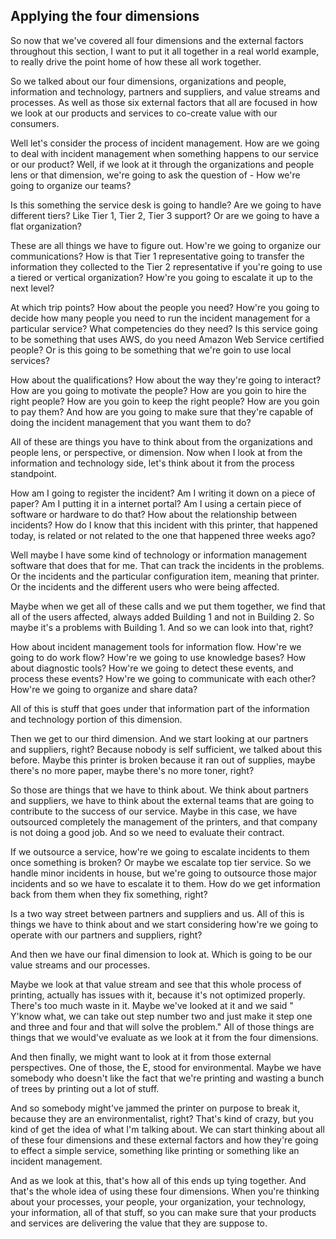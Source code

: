 ## Applying the four dimensions

So now that we've covered all four dimensions and the external factors throughout this section, I want to put it all together in a real world example, to really drive the point home of how these all work together.

So we talked about our four dimensions, organizations and people, information and technology, partners and suppliers, and value streams and processes. As well as those six external factors that all are focused in how we look at our products and services to co-create value with our consumers.

Well let's consider the process of incident management. How are we going to deal with incident management when something happens to our service or our product? Well, if we look at it through the organizations and people lens or that dimension, we're going to ask the question of - How we're going to organize our teams?

Is this something the service desk is going to handle? Are we going to have different tiers? Like Tier 1, Tier 2, Tier 3 support? Or are we going to have a flat organization?

These are all things we have to figure out. How're we going to organize our communications? How is that Tier 1 representative going to transfer the information they collected to the Tier 2 representative if you're going to use a tiered or vertical organization? How're you going to escalate it up to the next level?

At which trip points? How about the people you need? How're you going to decide how many people you need to run the incident management for a particular service? What competencies do they need? Is this service going to be something that uses AWS, do you need Amazon Web Service certified people? Or is this going to be something that we're goin to use local services?

How about the qualifications? How about the way they're going to interact? How are you going to motivate the people? How are you goin to hire the right people? How are you goin to keep the right people? How are you goin to pay them? And how are you going to make sure that they're capable of doing the incident management that you want them to do?

All of these are things you have to think about from the organizations and people lens, or perspective, or dimension. Now when I look at from the information and technology side, let's think about it from the process standpoint. 

How am I going to register the incident? Am I writing it down on a piece of paper? Am I putting it in a internet portal? Am I using a certain piece of software or hardware to do that? How about the relationship between incidents? How do I know that this incident with this printer, that happened today, is related or not related to the one that happened three weeks ago?

Well maybe I have some kind of technology or information management software that does that for me. That can track the incidents in the problems. Or the incidents and the particular configuration item, meaning that printer. Or the incidents and the different users who were being affected.

Maybe when we get all of these calls and we put them together, we find that all of the users affected, always added Building 1 and not in Building 2. So maybe it's a problems with Building 1. And so we can look into that, right?

How about incident management tools for information flow. How're we going to do work flow? How're we going to use knowledge bases? How about diagnostic tools? How're we going to detect these events, and process these events? How're we going to communicate with each other? How're we going to organize and share data?

All of this is stuff that goes under that information part of the information and technology portion of this dimension.

Then we get to our third dimension. And we start looking at our partners and suppliers, right? Because nobody is self sufficient, we talked about this before. Maybe this printer is broken because it ran out of supplies, maybe there's no more paper, maybe there's no more toner, right?

So those are things that we have to think about. We think about partners and suppliers, we have to think about the external teams that are going to contribute to the success of our service. Maybe in this case, we have outsourced completely the management of the printers, and that company is not doing a good job. And so we need to evaluate their contract.

If we outsource a service, how're we going to escalate incidents to them once something is broken? Or maybe we escalate top tier service. So we handle minor incidents in house, but we're going to outsource those major incidents and so we have to escalate it to them. How do we get information back from them when they fix something, right?

Is a two way street between partners and suppliers and us. All of this is things we have to think about and we start considering how're we going to operate with our partners and suppliers, right?

And then we have our final dimension to look at. Which is going to be our value streams and our processes.

Maybe we look at that value stream and see that this whole process of printing, actually has issues with it, because it's not optimized properly. There's too much waste in it. Maybe we've looked at it and we said " Y'know what, we can take out step number two and just make it step one and three and four and that will solve the problem." All of those things are things that we would've evaluate as we look at it from the four dimensions.

And then finally, we might want to look at it from those external perspectives. One of those, the E, stood for environmental. Maybe we have somebody who doesn't like the fact that we're printing and wasting a bunch of trees by printing out a lot of stuff.

And so somebody might've jammed the printer on purpose to break it, because they are an environmentalist, right? That's kind of crazy, but you kind of get the idea of what I'm talking about. We can start thinking about all of these four dimensions and these external factors and how they're going to effect a simple service, something like printing or something like an incident management.

And as we look at this, that's how all of this ends up tying together. And that's the whole idea of using these four dimensions. When you're thinking about your processes, your people, your organization, your technology, your information, all of that stuff, so you can make sure that your products and services are delivering the value that they are suppose to.